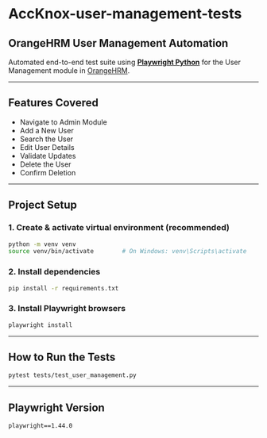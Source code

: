 # AccKnox-user-management-tests  
## OrangeHRM User Management Automation

Automated end-to-end test suite using **[Playwright Python](https://playwright.dev/python/)** for the User Management module in [OrangeHRM](https://opensource-demo.orangehrmlive.com/).

---

##  Features Covered
- Navigate to Admin Module  
- Add a New User  
- Search the User  
- Edit User Details  
- Validate Updates  
- Delete the User  
- Confirm Deletion  

---

##  Project Setup

### 1. Create & activate virtual environment (recommended)
```bash
python -m venv venv
source venv/bin/activate        # On Windows: venv\Scripts\activate
```

### 2. Install dependencies
```bash
pip install -r requirements.txt
```

### 3. Install Playwright browsers
```bash
playwright install
```

---

##  How to Run the Tests
```bash
pytest tests/test_user_management.py
```

---

##  Playwright Version
```
playwright==1.44.0
```
